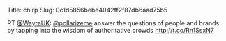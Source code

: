 Title: chirp
Slug: 0c1d5856bebe4042ff2f87db6aad75b5

RT <a href="http://twitter.com/WayraUK">@WayraUK</a>: <a href="http://twitter.com/pollarizeme">@pollarizeme</a> answer the questions of people and brands by tapping into the wisdom of authoritative crowds <a href="http://t.co/Rn1SsxN7">http://t.co/Rn1SsxN7</a>
